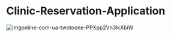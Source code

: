 # Clinic-Reservation-Application

![imgonline-com-ua-twotoone-PPXpp2Vn3lkXbiW](https://user-images.githubusercontent.com/128988435/228214767-65040bf6-0210-4e60-b824-efac4fb82d64.jpg)
